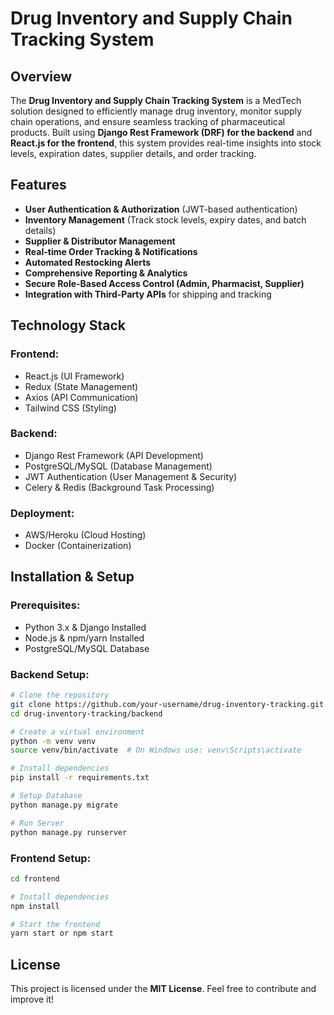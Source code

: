 # Drug Inventory and Supply Chain Tracking System

## Overview
The **Drug Inventory and Supply Chain Tracking System** is a MedTech solution designed to efficiently manage drug inventory, monitor supply chain operations, and ensure seamless tracking of pharmaceutical products. Built using **Django Rest Framework (DRF) for the backend** and **React.js for the frontend**, this system provides real-time insights into stock levels, expiration dates, supplier details, and order tracking.

## Features
- **User Authentication & Authorization** (JWT-based authentication)
- **Inventory Management** (Track stock levels, expiry dates, and batch details)
- **Supplier & Distributor Management**
- **Real-time Order Tracking & Notifications**
- **Automated Restocking Alerts**
- **Comprehensive Reporting & Analytics**
- **Secure Role-Based Access Control (Admin, Pharmacist, Supplier)**
- **Integration with Third-Party APIs** for shipping and tracking

## Technology Stack
### Frontend:
- React.js (UI Framework)
- Redux (State Management)
- Axios (API Communication)
- Tailwind CSS (Styling)

### Backend:
- Django Rest Framework (API Development)
- PostgreSQL/MySQL (Database Management)
- JWT Authentication (User Management & Security)
- Celery & Redis (Background Task Processing)

### Deployment:
- AWS/Heroku (Cloud Hosting)
- Docker (Containerization)

## Installation & Setup
### Prerequisites:
- Python 3.x & Django Installed
- Node.js & npm/yarn Installed
- PostgreSQL/MySQL Database

### Backend Setup:
```sh
# Clone the repository
git clone https://github.com/your-username/drug-inventory-tracking.git
cd drug-inventory-tracking/backend

# Create a virtual environment
python -m venv venv
source venv/bin/activate  # On Windows use: venv\Scripts\activate

# Install dependencies
pip install -r requirements.txt

# Setup Database
python manage.py migrate

# Run Server
python manage.py runserver
```

### Frontend Setup:
```sh
cd frontend

# Install dependencies
npm install

# Start the frontend
yarn start or npm start
```

## License
This project is licensed under the **MIT License**. Feel free to contribute and improve it!

